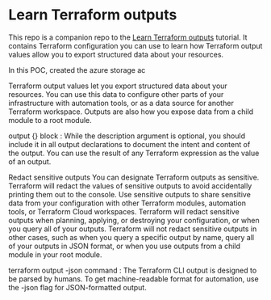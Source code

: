 # Learn Terraform outputs

This repo is a companion repo to the [Learn Terraform outputs](https://developer.hashicorp.com/terraform/tutorials/configuration-language/outputs) tutorial.
It contains Terraform configuration you can use to learn how Terraform output values allow you to export structured data about your resources.

In this POC, created the azure storage ac

Terraform output values
let you export structured data about your resources. You can use this data to configure other parts of your infrastructure with automation tools, or as a data source for another Terraform workspace. Outputs are also how you expose data from a child module to a root module.

output {} block :
While the description argument is optional, you should include it in all output declarations to document the intent and content of the output.
You can use the result of any Terraform expression as the value of an output.

Redact sensitive outputs
You can designate Terraform outputs as sensitive. Terraform will redact the values of sensitive outputs to avoid accidentally printing them out to the console. Use sensitive outputs to share sensitive data from your configuration with other Terraform modules, automation tools, or Terraform Cloud workspaces.
Terraform will redact sensitive outputs when planning, applying, or destroying your configuration, or when you query all of your outputs. Terraform will not redact sensitive outputs in other cases, such as when you query a specific output by name, query all of your outputs in JSON format, or when you use outputs from a child module in your root module.

terraform output -json command :
The Terraform CLI output is designed to be parsed by humans. To get machine-readable format for automation, use the -json flag for JSON-formatted output.